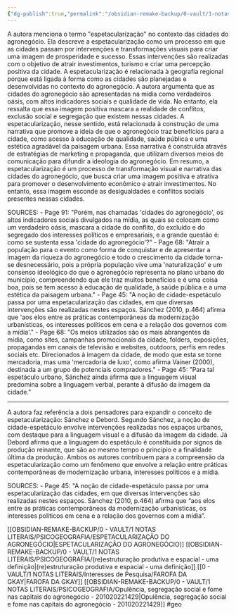 ```yaml
---
{"dg-publish":true,"permalink":"/obsidian-remake-backup/0-vault/1-notas-literais/psicogeografia/o-que-e-espetacularizacao/","tags":["geo"],"dgHomeLink":true,"dgShowLocalGraph":true,"dgShowFileTree":true,"dgEnableSearch":true,"noteIcon":""}
---
```


A autora menciona o termo "espetacularização" no contexto das cidades do agronegócio. Ela descreve a espetacularização como um processo em que as cidades passam por intervenções e transformações visuais para criar uma imagem de prosperidade e sucesso. Essas intervenções são realizadas com o objetivo de atrair investimentos, turismo e criar uma percepção positiva da cidade. A espetacularização é relacionada à geografia regional porque está ligada à forma como as cidades são planejadas e desenvolvidas no contexto do agronegócio. A autora argumenta que as cidades do agronegócio são apresentadas na mídia como verdadeiros oásis, com altos indicadores sociais e qualidade de vida. No entanto, ela ressalta que essa imagem positiva mascara a realidade de conflitos, exclusão social e segregação que existem nessas cidades. A espetacularização, nesse sentido, está relacionada à construção de uma narrativa que promove a ideia de que o agronegócio traz benefícios para a cidade, como acesso à educação de qualidade, saúde pública e uma estética agradável da paisagem urbana. Essa narrativa é construída através de estratégias de marketing e propaganda, que utilizam diversos meios de comunicação para difundir a ideologia do agronegócio. Em resumo, a espetacularização é um processo de transformação visual e narrativa das cidades do agronegócio, que busca criar uma imagem positiva e atrativa para promover o desenvolvimento econômico e atrair investimentos. No entanto, essa imagem esconde as desigualdades e conflitos sociais presentes nessas cidades. 

SOURCES: - Page 91: "Porém, nas chamadas 'cidades do agronegócio', os altos indicadores sociais divulgados na mídia, as quais se colocam como um verdadeiro oásis, mascara a cidade do conflito, do excluído e do segregado dos interesses políticos e empresariais, e a grande questão é: como se sustenta essa 'cidade do agronegócio'?" - Page 68: "Atrair a população para o evento como forma de conquistar e de apresentar a imagem da riqueza do agronegócio e todo o crescimento da cidade torna-se desnecessário, pois a própria população vive uma 'naturalização' e um consenso ideológico do que o agronegócio representa no plano urbano do município, compreendendo que ele traz muitos benefícios e é uma coisa boa, pois se tem acesso à educação de qualidade, à saúde pública e a uma estética da paisagem urbana." - Page 45: "A noção de cidade-espetáculo passa por uma espetacularização das cidades, em que diversas intervenções são realizadas nestes espaços. Sánchez (2010, p.464) afirma que 'aos elos entre as práticas contemporâneas da modernização urbanísticas, os interesses políticos em cena e a relação dos governos com a mídia'." - Page 68: "Os meios utilizados são os mais abrangentes da mídia, como sites, campanhas promocionais da cidade, folders, exposições, propagandas em canais de televisão e websites, outdoors, perfis em redes sociais etc. Direcionados à imagem da cidade, de modo que esta se torne mercadoria, mas uma 'mercadoria de luxo', como afirma Vainer (2000), destinada a um grupo de potenciais compradores." - Page 45: "Para tal espetáculo urbano, Sánchez ainda afirma que a linguagem visual predomina sobre a linguagem verbal, perante à difusão da imagem da cidade."

---

A autora faz referência a dois pensadores para expandir o conceito de espetacularização: Sánchez e Debord. Segundo Sánchez, a noção de cidade-espetáculo envolve intervenções realizadas nos espaços urbanos, com destaque para a linguagem visual e a difusão da imagem da cidade. Já Debord afirma que a linguagem do espetáculo é constituída por signos da produção reinante, que são ao mesmo tempo o princípio e a finalidade última da produção. Ambos os autores contribuem para a compreensão da espetacularização como um fenômeno que envolve a relação entre práticas contemporâneas de modernização urbana, interesses políticos e a mídia. 

SOURCES: - Page 45: "A noção de cidade-espetáculo passa por uma espetacularização das cidades, em que diversas intervenções são realizadas nestes espaços. Sánchez (2010, p.464) afirma que “aos elos entre as práticas contemporâneas da modernização urbanísticas, os interesses políticos em cena e a relação dos governos com a mídia”.

[[OBSIDIAN-REMAKE-BACKUP/0 - VAULT/1 NOTAS LITERAIS/PSICOGEOGRAFIA/ESPETACULARIZAÇÃO DO AGRONEGÓCIO\|ESPETACULARIZAÇÃO DO AGRONEGÓCIO]]
[[OBSIDIAN-REMAKE-BACKUP/0 - VAULT/1 NOTAS LITERAIS/PSICOGEOGRAFIA/(re)estruturação produtiva e espacial - uma definição\|(re)estruturação produtiva e espacial - uma definição]]
[[0 - VAULT/1 NOTAS LITERAIS/Interesses de Pesquisa/FAROFA DA GKAY\|FAROFA DA GKAY]]
[[OBSIDIAN-REMAKE-BACKUP/0 - VAULT/1 NOTAS LITERAIS/PSICOGEOGRAFIA/Opulência, segregação social e fome nas capitais do agronegócio - 201020221429\|Opulência, segregação social e fome nas capitais do agronegócio - 201020221429]]
#geo